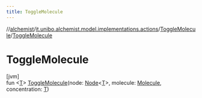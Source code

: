 ```yaml
---
title: ToggleMolecule
---
```

//[alchemist](../../../index.html)/[it.unibo.alchemist.model.implementations.actions](../index.html)/[ToggleMolecule](index.html)/[ToggleMolecule](-toggle-molecule.html)



# ToggleMolecule



[jvm]\
fun <[T](index.html)> [ToggleMolecule](-toggle-molecule.html)(node: [Node](../../it.unibo.alchemist.model.interfaces/-node/index.html)<[T](index.html)>, molecule: [Molecule](../../it.unibo.alchemist.model.interfaces/-molecule/index.html), concentration: [T](index.html))




